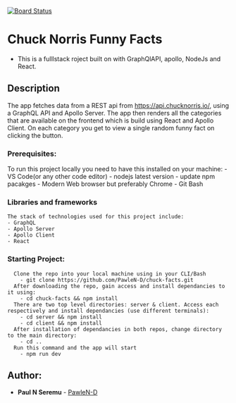 [![Board Status](https://dev.azure.com/sirpawle/0ec5b5e2-eaf7-4a44-b1a9-29c335dc116b/8de949d3-a443-4cfb-bedd-95d73202a272/_apis/work/boardbadge/a06fe4a5-16d4-4234-b2bb-0d769b371698)](https://dev.azure.com/sirpawle/0ec5b5e2-eaf7-4a44-b1a9-29c335dc116b/_boards/board/t/8de949d3-a443-4cfb-bedd-95d73202a272/Microsoft.RequirementCategory)
# Chuck Norris Funny Facts

- This is a fulllstack roject built on with GraphQlAPI, apollo, NodeJs and React.

## Description

The app fetches data from a REST api from https://api.chucknorris.io/, using a GraphQL API and Apollo Server.
The app then renders all the categories that are available on the frontend which is build using React and Apollo Client. On each category you get to view a single random funny fact on clicking the button.

### Prerequisites:

To run this project locally you need to have this installed on your machine: - VS Code(or any other code editor) - nodejs latest version - update npm pacakges - Modern Web browser but preferably Chrome - Git Bash

### Libraries and frameworks

    The stack of technologies used for this project include:
    - GraphQL
    - Apollo Server
    - Apollo Client
    - React

### Starting Project:

      Clone the repo into your local machine using in your CLI/Bash
        - git clone https://github.com/PawleN-D/chuck-facts.git
      After downloading the repo, gain access and install dependancies to it using:
        - cd chuck-facts && npm install
      There are two top level directories: server & client. Access each respectively and install dependancies (use different terminals):
        - cd server && npm install
        - cd client && npm install
      After installation of dependancies in both repos, change directory to the main directory:
        - cd ..
      Run this command and the app will start
        - npm run dev

## Author:

- **Paul N Seremu** - [PawleN-D](https://github.com/PawleN-D)
